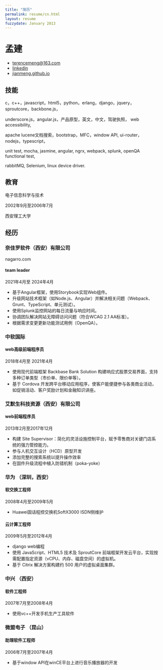 ```yaml
---
title: "简历"
permalink: resume/cn.html
layout: resume
fuzzydate: January 2013
---
```


# 孟建

* <terencemeng@163.com>
* [linkedin](http://www.linkedin.com/pub/jian-meng/41/927/449)
* [jianmeng.github.io](https://jianmeng.github.io)

## 技能
c，c++，javascript，html5，python，erlang，django，jquery，sproutcore，backbone.js，

underscore.js，angular.js，产品原型，英文，中文，驾驶执照， web accessibility,

apache lucene文档搜索，bootstrap，MFC，window API, ui-router，nodejs，typescript，

unit test, mocha, jasmine, angular, ngrx, webpack, splunk, openQA functional test,

rabbitMQ, Selenium, linux device driver.

## 教育
电子信息科学与技术

2002年9月至2006年7月

西安理工大学


## 经历
### 奈佳罗软件（西安）有限公司
nagarro.com

#### team leader

2021年4月至 2024年4月

* 基于Angular框架，使用Storybook实现Web组件。
* 升级网站技术框架（如Node.js、Angular）并解决相关问题（Webpack、Grunt、TypeScript、单元测试）。
* 使用Splunk监控网站的每日流量与响应时间。
* 协调团队解决网站无障碍访问问题（符合WCAG 2.1 AA标准）。
* 根据需求变更更新功能测试用例（OpenQA）。


### 中软国际

#### web高级前端程序员

2018年4月至 2021年4月

* 使用现代前端框架 Backbase Bank Solution 构建响应式股票交易界面，支持多种订单类型（市价单、限价单等）。
* 基于 Cordova 开发跨平台移动应用程序，使客户能便捷参与各类商业活动，如促销活动、客户奖励计划和金融知识讲座。


### 艾默生科技资源（西安）有限公司

#### web前端程序员

2013年2月至2017年12月

* 构建 Site Supervisor：简化的灵活设施控制平台，赋予零售商对关键门店系统的强力管控能力。
* 参与人机交互设计（HCD）原型开发
* 添加完整的搜索系统以提升操作效率
* 在固件升级流程中植入防错机制（poka-yoke）


### 华为  （深圳，西安）

#### 软交换工程师 

2008年4月至2009年5月

* Huawei固话程控交换机SoftX3000 ISDN侧维护

#### 云计算工程师 

2009年5月至2012年4月

* django web编程
* 使用 JavaScript、HTML5 技术及 SproutCore 前端框架开发云平台，实现按需配置指定资源（vCPU、内存、磁盘空间）的虚拟机。
* 基于 Citrix 解决方案构建约 500 用户的虚拟桌面集群。


### 中兴 （西安）

#### 软件工程师 

2007年7月至2008年4月
* 使用vc++开发手机生产工具软件


### 微盟电子 （昆山）

#### 助理软件工程师 

2006年7月至2007年4月
* 基于window API在winCE平台上进行音乐播放器的开发 

